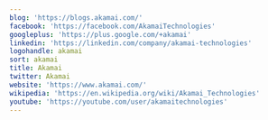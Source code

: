 ```yaml
---
blog: 'https://blogs.akamai.com/'
facebook: 'https://facebook.com/AkamaiTechnologies'
googleplus: 'https://plus.google.com/+akamai'
linkedin: 'https://linkedin.com/company/akamai-technologies'
logohandle: akamai
sort: akamai
title: Akamai
twitter: Akamai
website: 'https://www.akamai.com/'
wikipedia: 'https://en.wikipedia.org/wiki/Akamai_Technologies'
youtube: 'https://youtube.com/user/akamaitechnologies'
---
```

